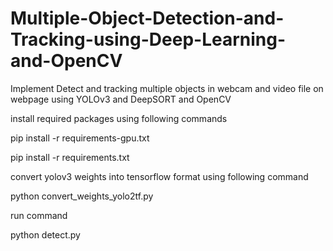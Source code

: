 # Multiple-Object-Detection-and-Tracking-using-Deep-Learning-and-OpenCV
Implement Detect and tracking multiple objects in webcam and video file on webpage using YOLOv3 and DeepSORT and OpenCV


install required packages using following commands


pip install -r requirements-gpu.txt

pip install -r requirements.txt


convert yolov3 weights into tensorflow format using following command

python convert_weights_yolo2tf.py

run command

python detect.py
